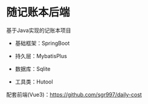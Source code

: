 # 随记账本后端

基于Java实现的记账本项目

- 基础框架：SpringBoot

- 持久层：MybatisPlus

- 数据库：Sqlite

- 工具类：Hutool

配套前端(Vue3)：https://github.com/sgr997/daily-cost
